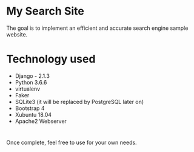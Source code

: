 # My Search Site

The goal is to implement an efficient and accurate search engine sample website.

# Technology used

* Django - 2.1.3
* Python 3.6.6
* virtualenv
* Faker
* SQLite3 (it will be replaced by PostgreSQL later on)
* Bootstrap 4
* Xubuntu 18.04
* Apache2 Webserver

#
  Once complete, feel free to use for your own needs.